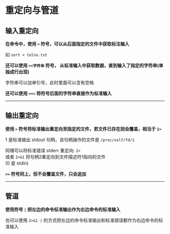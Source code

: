 # 重定向与管道
## 输入重定向
**在命令中，使用 `<` 符号，可以从后面指定的文件中获取标注输入**  

如 `sort < telno.txt` 

**还可以使用 `<<字符串` 符号， 从标准输入中获取数据，直到输入了指定的字符串(单独成行出现)**  

字符串可以加单引号，此时里面可以含有空格  

**还可以使用 `<<<` 将符号后面的字符串直接作为标准输入**  

-----------
## 输出重定向
**使用 `>` 符号将标准输出重定向至指定的文件，若文件已存在则会覆盖，相当于 `1>`**  

1 是标准输出 stdout 句柄，该句柄操作的文件是 `/proc/self/fd/1`  

同理可以将标准错误 stderr 重定向: `2>`  
或者 `2>&1` 将句柄2重定向到文件描述符1指向的文件  
(0 是 stdin)  


**`>>` 符号同上，但不会覆盖文件，只会追加**  

------------------
## 管道
**使用符号 `|` 把左边的命令标准输出作为右边命令的标准输入**  

也可以使用 `2>&1 |` 的方式把左边的命令标准输出和标准错误都作为右边命令的标准输入